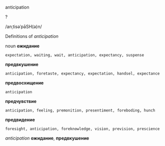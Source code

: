 anticipation

?

/anˌtisəˈpāSH(ə)n/

Definitions of _anticipation_

noun
**ожидание**

    expectation, waiting, wait, anticipation, expectancy, suspense
**предвкушение**

    anticipation, foretaste, expectancy, expectation, handsel, expectance
**предвосхищение**

    anticipation
**предчувствие**

    anticipation, feeling, premonition, presentiment, foreboding, hunch
**предвидение**

    foresight, anticipation, foreknowledge, vision, prevision, prescience

_anticipation_
**ожидание**, **предвкушение**